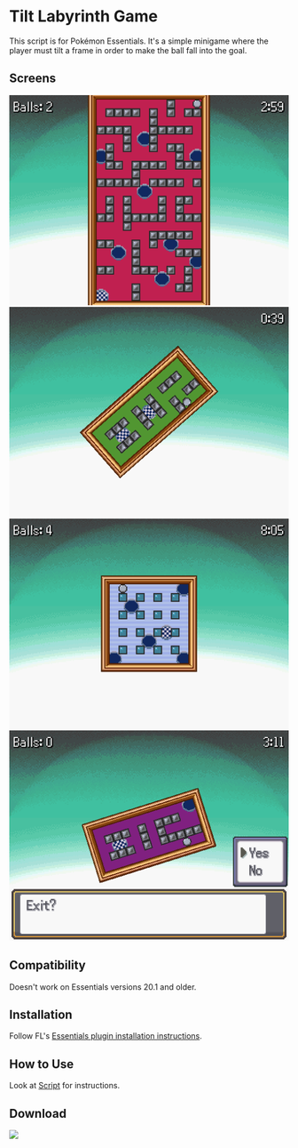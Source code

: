 # Tilt Labyrinth Game
This script is for Pokémon Essentials. It's a simple minigame where the player must tilt a frame in order to make the ball fall into the goal.

## Screens
![](Screens/gif.gif)
![](Screens/screen.png)
![](Screens/screen2.png)
![](Screens/screen3.png)

## Compatibility
Doesn't work on Essentials versions 20.1 and older.

## Installation
Follow FL's [Essentials plugin installation instructions](https://github.com/FL-/Misc/tree/main/Guides/EssentialsInstallPlugin).

## How to Use
Look at [Script](/Content/Plugins/Tilt%20Labyrint/001_Tilt%20Labyrinth.rb) for instructions.

## Download
[![](https://custom-icon-badges.demolab.com/badge/-Download-red?style=for-the-badge&logo=download&logoColor=white)](../../archive/refs/heads/main.zip)